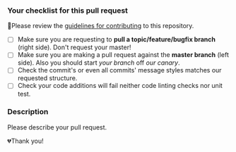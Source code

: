 ### Your checklist for this pull request

🚨Please review the [guidelines for contributing](../CONTRIBUTING.md) to this repository.

- [ ] Make sure you are requesting to **pull a topic/feature/bugfix branch** (right side). Don't request your master!
- [ ] Make sure you are making a pull request against the **master branch** (left side). Also you should start _your branch_ off _our canary_.
- [ ] Check the commit's or even all commits' message styles matches our requested structure.
- [ ] Check your code additions will fail neither code linting checks nor unit test.

### Description

Please describe your pull request.

💔Thank you!
